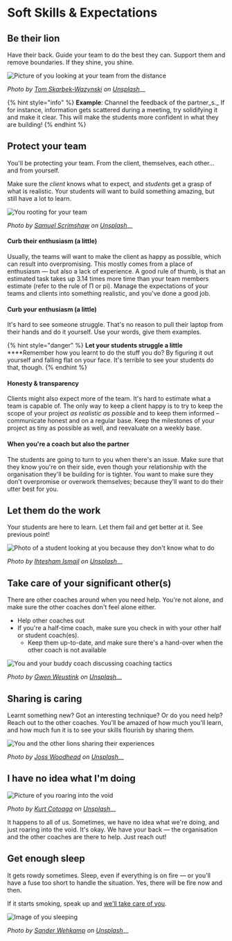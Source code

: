 # Soft Skills & Expectations

## Be their lion

Have their back. Guide your team to do the best they can. Support them and remove boundaries. If they shine, you shine.

![Picture of you looking at your team from the distance](../../.gitbook/assets/tom-skarbek-wazynski-226342-unsplash.jpg)

_Photo by_ [_Tom Skarbek-Wazynski_](https://unsplash.com/@wazynski) _on_ [_Unsplash_](https://unsplash.com)__

{% hint style="info" %}
**Example**: Channel the feedback of the partner_s._ If for instance, information gets scattered during a meeting, try solidifying it and make it clear. This will make the students more confident in what they are building!
{% endhint %}

## Protect your team

You'll be protecting your team. From the client, themselves, each other... and from yourself.

Make sure the _client_ knows what to expect, and _students_ get a grasp of what is realistic. Your students will want to build something amazing, but still have a lot to learn.

![You rooting for your team](../../.gitbook/assets/samuel-scrimshaw-168189-unsplash.jpg)

_Photo by_ [_Samuel Scrimshaw_](https://unsplash.com/@samscrim) _on_ [_Unsplash_](https://unsplash.com/search/photos/lion-roar)__

#### Curb their enthusiasm (a little)

Usually, the teams will want to make the client as happy as possible, which can result into overpromising. This mostly comes from a place of enthusiasm — but also a lack of experience. A good rule of thumb, is that an estimated task takes up 3.14 times more time than your team members estimate  (refer to the rule of Π or pi). Manage the expectations of your teams and clients into something realistic, and you've done a good job.

#### Curb your enthusiasm (a little)

It's hard to see someone struggle. That's no reason to pull their laptop from their hands and do it yourself. Use your words, give them examples.

{% hint style="danger" %}
**Let your students struggle a little**\
****Remember how you learnt to do the stuff you do? By figuring it out yourself and falling flat on your face. It's terrible to see your students do that, though.
{% endhint %}

#### Honesty & transparency

Clients might also expect more of the team. It's hard to estimate what a team is capable of. The only way to keep a client happy is to try to keep the scope of your project _as realistic as possible_ and to keep them informed – communicate honest and on a regular base. Keep the milestones of your project as tiny as possible as well, and reevaluate on a weekly base.

#### When you're a coach but also the partner

The students are going to turn to you when there's an issue. Make sure that they know you're on their side, even though your relationship with the organisation they'll be building for is tighter. You want to make sure they don't overpromise or overwork themselves; because they'll want to do their utter best for you.

## Let them do the work

Your students are here to learn. Let them fail and get better at it. See previous point!

![Photo of a student looking at you because they don't know what to do](../../.gitbook/assets/ihtesham-ismail-53338-unsplash.jpg)

_Photo by_ [_Ihtesham Ismail_](https://unsplash.com/@ihtesham94) _on_ [_Unsplash_](https://unsplash.com/search/photos/lion-cub)__

## Take care of your significant other(s)

There are other coaches around when you need help. You're not alone, and make sure the other coaches don't feel alone either.

* Help other coaches out
* If you're a half-time coach, make sure you check in with your other half or student coach(es).
  * Keep them up-to-date, and make sure there's a hand-over when the other coach is not available

![You and your buddy coach discussing coaching tactics](../../.gitbook/assets/gwen-weustink-95871-unsplash.jpg)

_Photo by_ [_Gwen Weustink_](https://unsplash.com/@aboeka) _on_ [_Unsplash_](https://unsplash.com)__

## Sharing is caring

Learnt something new? Got an interesting technique? Or do you need help? Reach out to the other coaches. You'll be amazed of how much you'll learn, and how much fun it is to see your skills flourish by sharing them.

![You and the other lions sharing their experiences](../../.gitbook/assets/joss-woodhead-643761-unsplash.jpg)

_Photo by_ [_Joss Woodhead_](https://unsplash.com/@josswoodhead) _on_ [_Unsplash_](https://unsplash.com)__

## I have no idea what I'm doing

![Picture of you roaring into the void](../../.gitbook/assets/kurt-cotoaga-1132996-unsplash.jpg)

_Photo by_ [_Kurt Cotoaga_](https://unsplash.com/photos/huXZH43-qiw) _on_ [_Unsplash_](https://unsplash.com/search/photos/lion-cub)__

It happens to all of us. Sometimes, we have no idea what we're doing, and just roaring into the void. It's okay. We have your back — the organisation and the other coaches are there to help. Just reach out!

## Get enough sleep

It gets rowdy sometimes. Sleep, even if everything is on fire — or you'll have a fuse too short to handle the situation. Yes, there will be fire now and then.

If it starts smoking, speak up and [we'll take care of you](soft-skills-and-expectations.md#take-care-of-your-significant-other-s).

![Image of you sleeping](../../.gitbook/assets/sander-wehkamp-718377-unsplash.jpg)

_Photo by_ [_Sander Wehkamp_](https://unsplash.com/@sanderwehkamp) _on_ [_Unsplash_](https://unsplash.com/search/photos/lion-sleep)__
